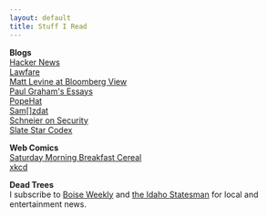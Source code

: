 ```yaml
---
layout: default
title: Stuff I Read
---
```


**Blogs**  
[Hacker News](https://news.ycombinator.com/)  
[Lawfare](https://lawfareblog.com/)  
[Matt Levine at Bloomberg View](https://www.bloomberg.com/view/contributors/ARbTQlRLRjE/matthew-s-levine)  
[Paul Graham's Essays](http://paulgraham.com/articles.html)  
[PopeHat](https://www.popehat.com/)  
[Sam\[\]zdat](https://samzdat.com/)  
[Schneier on Security](https://www.schneier.com/)  
[Slate Star Codex](http://slatestarcodex.com/)  

**Web Comics**  
[Saturday Morning Breakfast Cereal](http://smbc-comics.com/)  
[xkcd](https://xkcd.com/)  

**Dead Trees**  
I subscribe to [Boise Weekly](http://www.boiseweekly.com/) and [the Idaho Statesman](http://www.idahostatesman.com/) for local and entertainment news.
